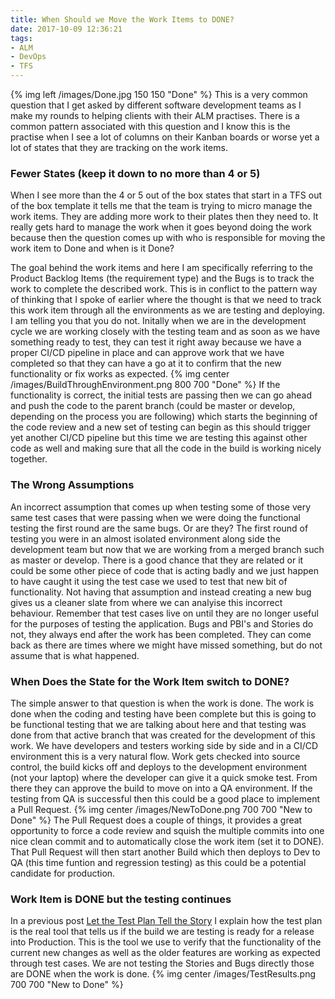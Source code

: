 ```yaml
---
title: When Should we Move the Work Items to DONE?
date: 2017-10-09 12:36:21
tags:
- ALM
- DevOps
- TFS
---
```

{% img left /images/Done.jpg 150 150 "Done" %}
This is a very common question that I get asked by different software development teams as I make my rounds to helping clients with their ALM practises.  There is a common pattern associated with this question and I know this is the practise when I see a lot of columns on their Kanban boards or worse yet a lot of states that they are tracking on the work items.
### Fewer States (keep it down to no more than 4 or 5)
When I see more than the 4 or 5 out of the box states that start in a TFS out of the box template it tells me that the team is trying to micro manage the work items.  They are adding more work to their plates then they need to.  It really gets hard to manage the work when it goes beyond doing the work because then the question comes up with who is responsible for moving the work item to Done and when is it Done?

The goal behind the work items and here I am specifically referring to the Product Backlog Items (the requirement type) and the Bugs is to track the work to complete the described work.  This is in conflict to the pattern way of thinking that I spoke of earlier where the thought is that we need to track this work item through all the environments as we are testing and deploying.  I am telling you that you do not.  Initally when we are in the development cycle we are working closely with the testing team and as soon as we have something ready to test, they can test it right away because we have a proper CI/CD pipeline in place and can approve work that we have completed so that they can have a go at it to confirm that the new functionality or fix works as expected.
{% img center /images/BuildThroughEnvironment.png 800 700 "Done" %}
If the functionality is correct, the initial tests are passing then we can go ahead and push the code to the parent branch (could be master or develop, depending on the process you are following) which starts the beginning of the code review and a new set of testing can begin as this should trigger yet another CI/CD pipeline but this time we are testing this against other code as well and making sure that all the code in the build is working nicely together.
### The Wrong Assumptions
An incorrect assumption that comes up when testing some of those very same test cases that were passing when we were doing the functional testing the first round are the same bugs.  Or are they?  The first round of testing you were in an almost isolated environment along side the development team but now that we are working from a merged branch such as master or develop. There is a good chance that they are related or it could be some other piece of code that is acting badly and we just happen to have caught it using the test case we used to test that new bit of functionality.
Not having that assumption and instead creating a new bug gives us a cleaner slate from where we can analyise this incorrect behaviour.  Remember that test cases live on until they are no longer useful for the purposes of testing the application.  Bugs and PBI's and Stories do not, they always end after the work has been completed.  They can come back as there are times where we might have missed something, but do not assume that is what happened.
### When Does the State for the Work Item switch to DONE?
The simple answer to that question is when the work is done.  The work is done when the coding and testing have been complete but this is going to be functional testing that we are talking about here and that testing was done from that active branch that was created for the development of this work.  We have developers and testers working side by side and in a CI/CD environment this is a very natural flow.  Work gets checked into source control, the build kicks off and deploys to the development environment (not your laptop) where the developer can give it a quick smoke test.  From there they can approve the build to move on into a QA environment.  If the testing from QA is successful then this could be a good place to implement a Pull Request.
{% img center /images/NewToDone.png 700 700 "New to Done" %}
The Pull Request does a couple of things, it provides a great opportunity to force a code review and squish the multiple commits into one nice clean commit and to automatically close the work item (set it to DONE).
That Pull Request will then start another Build which then deploys to Dev to QA (this time funtion and regression testing) as this could be a potential candidate for production.
### Work Item is DONE but the testing continues
In a previous post [Let the Test Plan Tell the Story](https://donaldonsoftware.azurewebsites.net/2016/04/Let-the-Test-Plan-Tell-the-Story/) I explain how the test plan is the real tool that tells us if the build we are testing is ready for a release into Production.  This is the tool we use to verify that the functionality of the current new changes as well as the older features are working as expected through test cases.  We are not testing the Stories and Bugs directly those are DONE when the work is done.
{% img center /images/TestResults.png 700 700 "New to Done" %}